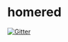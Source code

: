 # homered

[![Gitter](https://badges.gitter.im/Join%20Chat.svg)](https://gitter.im/henn1nk/homered?utm_source=badge&utm_medium=badge&utm_campaign=pr-badge&utm_content=badge)